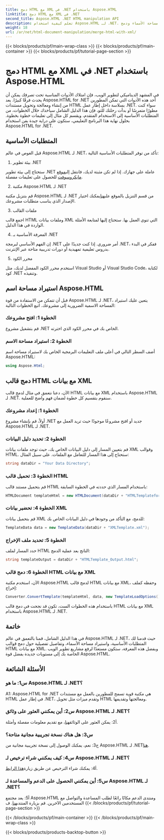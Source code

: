 ```yaml
---
title: دمج HTML مع XML في .NET باستخدام Aspose.HTML
linktitle: دمج HTML مع XML في .NET
second_title: Aspose.HTML .NET HTML manipulation API
description: تعلم كيفية استخدام Aspose.HTML لـ .NET. قم باستيراد مساحة الأسماء ودمج HTML مع XML وتعزيز مهارات تطوير الويب لديك باستخدام هذا الدليل الشامل.
weight: 18
url: /ar/net/html-document-manipulation/merge-html-with-xml/
---
```


{{< blocks/products/pf/main-wrap-class >}}
{{< blocks/products/pf/main-container >}}
{{< blocks/products/pf/tutorial-page-section >}}

# دمج HTML مع XML في .NET باستخدام Aspose.HTML


في المشهد الديناميكي لتطوير الويب، فإن امتلاك الأدوات المناسبة تحت تصرفك يمكن أن يحدث فرقًا كبيرًا. يعد Aspose.HTML for .NET أحد هذه الأدوات التي تمكن المطورين من إنشاء ومعالجة وتحويل مستندات HTML بسلاسة داخل إطار عمل .NET. سواء كنت مطورًا متمرسًا أو بدأت رحلتك للتو، فإن هذا الدليل الشامل سيأخذك خلال الخطوات، من المتطلبات الأساسية إلى الاستخدام المتقدم، ويقسم كل مثال إلى تعليمات خطوة بخطوة. بحلول نهاية هذا البرنامج التعليمي، ستكون على دراية جيدة بفن استخدام Aspose.HTML for .NET.

## المتطلبات الأساسية

قبل الغوص في عالم Aspose.HTML لـ .NET، تأكد من توفر المتطلبات الأساسية التالية:

1. بيئة تطوير .NET

ستحتاج إلى بيئة تطوير .NET عاملة على جهازك. إذا لم تكن مثبتة لديك، فانتقل إلى[موقع مايكروسوفت](https://docs.microsoft.com/en-us/dotnet/core/install/) للحصول على تعليمات مفصلة.

2. مكتبة Aspose.HTML لـ .NET

 قم بتنزيل مكتبة Aspose.HTML لـ .NET من قسم التنزيل بالموقع على[هنا](https://releases.aspose.com/html/net/)يمكنك اختيار الإصدار الذي يناسب متطلبات مشروعك.

3. ملفات القالب

اجمع قالب HTML وملفات بيانات XML التي تنوي العمل بها. ستحتاج إليها لمتابعة الأمثلة الواردة في هذا الدليل.

4. المعرفة الأساسية بـ .NET

إن الفهم الأساسي لبرمجة .NET أمر ضروري. إذا كنت جديدًا على .NET، ففكر في البدء بدروس تعليمية تمهيدية أو دورات تدريبية متاحة عبر الإنترنت.

5. محرر الكود

استخدم محرر الكود المفضل لديك، مثل Visual Studio أو Visual Studio Code، لكتابة كود .NET وتنفيذه.

## استيراد مساحة اسم Aspose.HTML

قبل أن تتمكن من الاستفادة من قوة Aspose.HTML لـ .NET، يتعين عليك استيراد المساحة الاسمية الضرورية إلى مشروعك. اتبع الخطوات التالية:

### الخطوة 1: افتح مشروعك

قم بتشغيل مشروع .NET الخاص بك في محرر الكود الذي اخترته.

### الخطوة 2: استيراد مساحة الاسم

أضف السطر التالي في أعلى ملف التعليمات البرمجية الخاص بك لاستيراد مساحة اسم Aspose.HTML:

```csharp
using Aspose.Html;
```

## دمج قالب HTML مع بيانات XML

الآن، دعنا نتعمق في مثال لدمج قالب HTML مع بيانات XML باستخدام Aspose.HTML لـ .NET. سنقوم بتقسيم كل خطوة لضمان فهم واضح للعملية.

### الخطوة 1: إعداد مشروعك

أولاً، قم بإنشاء مشروع .NET جديد أو افتح مشروعًا موجودًا حيث تريد العمل مع Aspose.HTML لـ .NET.

### الخطوة 2: تحديد دليل البيانات

قم بتعيين المسار إلى دليل البيانات الخاص بك، حيث توجد ملفات بيانات XML وقوالب HTML. ستحتاج إلى هذا المسار للتعامل مع الملفات. على سبيل المثال:

```csharp
string dataDir = "Your Data Directory";
```

### الخطوة 3: تحميل قالب HTML

قم بتحميل مستند قالب HTML باستخدام المسار الذي حددته في الخطوة السابقة:

```csharp
HTMLDocument templateHtml = new HTMLDocument(dataDir + "HTMLTemplateforXML.html");
```

### الخطوة 4: تحضير بيانات XML

قم بتحميل بيانات XML للدمج، مع التأكد من وجودها في دليل البيانات الخاص بك:

```csharp
TemplateData data = new TemplateData(dataDir + "XMLTemplate.xml");
```

### الخطوة 5: تحديد ملف الإخراج

حدد المسار لملف HTML الناتج بعد عملية الدمج:

```csharp
string templateOutput = dataDir + "HTMLTemplate_Output.html";
```

### الخطوة 6: دمج قالب HTML مع بيانات XML

الآن، استخدم مكتبة Aspose.HTML لدمج قالب HTML مع بيانات XML، وحفظه كملف إخراج:

```csharp
Converter.ConvertTemplate(templateHtml, data, new TemplateLoadOptions(), templateOutput);
```

باستخدام هذه الخطوات الست، تكون قد نجحت في دمج قالب HTML مع بيانات XML باستخدام Aspose.HTML لـ .NET.

## خاتمة

في هذا الدليل الشامل، قمنا بالتعمق في عالم Aspose.HTML لـ .NET، حيث قدمنا لك المتطلبات الأساسية، واستيراد مساحة الأسماء، وتفاصيل تفصيلية حول دمج قوالب HTML مع بيانات XML. وبفضل هذه المعرفة، ستكون مستعدًا لرفع مشاريع تطوير الويب الخاصة بك إلى مستويات جديدة بفضل قوة Aspose.HTML.

## الأسئلة الشائعة

### س1: ما هو Aspose.HTML لـ .NET؟

A1: Aspose.HTML for .NET هي مكتبة قوية تسمح للمطورين بالعمل مع مستندات HTML في إطار عمل .NET، وتقدم ميزات مثل تحويل HTML ومعالجتها وتقديمها.

### س2: أين يمكنني العثور على وثائق Aspose.HTML لـ .NET؟

 أ2: يمكن العثور على الوثائق[هنا](https://reference.aspose.com/html/net/)، مع تقديم معلومات مفصلة وأمثلة.

### س3: هل هناك نسخة تجريبية مجانية متاحة؟

 ج3: نعم، يمكنك الوصول إلى نسخة تجريبية مجانية من Aspose.HTML لـ .NET[هنا](https://releases.aspose.com/).

### س4: كيف يمكنني شراء ترخيص لـ Aspose.HTML لـ .NET؟

 أ4: يمكنك شراء الترخيص عن طريق زيارة[هذا الرابط](https://purchase.aspose.com/buy).

### س5: أين يمكنني الحصول على الدعم والمساعدة لـ Aspose.HTML لـ .NET؟

 أ5: يعد مجتمع Aspose.HTML ومنتدى الدعم مكانًا رائعًا لطلب المساعدة والتواصل مع المستخدمين الآخرين. قم بزيارة المنتدى[هنا](https://forum.aspose.com/).
ف
{{< /blocks/products/pf/tutorial-page-section >}}

{{< /blocks/products/pf/main-container >}}
{{< /blocks/products/pf/main-wrap-class >}}

{{< blocks/products/products-backtop-button >}}
